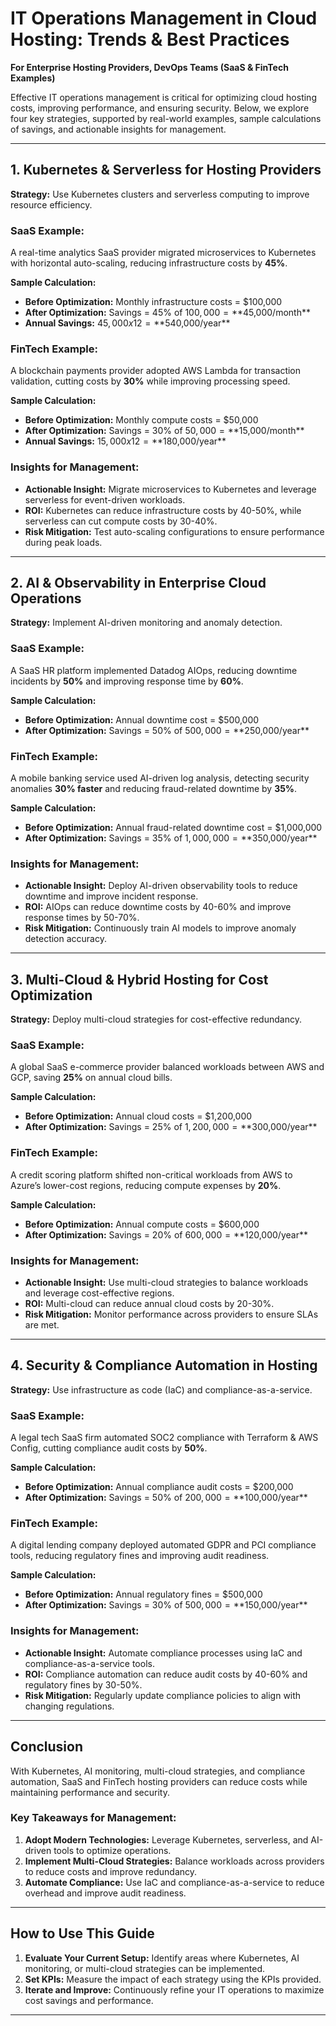 # IT Operations Management in Cloud Hosting: Trends & Best Practices  
**For Enterprise Hosting Providers, DevOps Teams (SaaS & FinTech Examples)**  

Effective IT operations management is critical for optimizing cloud hosting costs, improving performance, and ensuring security. Below, we explore four key strategies, supported by real-world examples, sample calculations of savings, and actionable insights for management.

---

## 1. **Kubernetes & Serverless for Hosting Providers**  
**Strategy:** Use Kubernetes clusters and serverless computing to improve resource efficiency.  

### SaaS Example:  
A real-time analytics SaaS provider migrated microservices to Kubernetes with horizontal auto-scaling, reducing infrastructure costs by **45%**.  

**Sample Calculation:**  
- **Before Optimization:** Monthly infrastructure costs = $100,000  
- **After Optimization:** Savings = 45% of $100,000 = **$45,000/month**  
- **Annual Savings:** $45,000 x 12 = **$540,000/year**  

### FinTech Example:  
A blockchain payments provider adopted AWS Lambda for transaction validation, cutting costs by **30%** while improving processing speed.  

**Sample Calculation:**  
- **Before Optimization:** Monthly compute costs = $50,000  
- **After Optimization:** Savings = 30% of $50,000 = **$15,000/month**  
- **Annual Savings:** $15,000 x 12 = **$180,000/year**  

### Insights for Management:  
- **Actionable Insight:** Migrate microservices to Kubernetes and leverage serverless for event-driven workloads.  
- **ROI:** Kubernetes can reduce infrastructure costs by 40-50%, while serverless can cut compute costs by 30-40%.  
- **Risk Mitigation:** Test auto-scaling configurations to ensure performance during peak loads.  

---

## 2. **AI & Observability in Enterprise Cloud Operations**  
**Strategy:** Implement AI-driven monitoring and anomaly detection.  

### SaaS Example:  
A SaaS HR platform implemented Datadog AIOps, reducing downtime incidents by **50%** and improving response time by **60%**.  

**Sample Calculation:**  
- **Before Optimization:** Annual downtime cost = $500,000  
- **After Optimization:** Savings = 50% of $500,000 = **$250,000/year**  

### FinTech Example:  
A mobile banking service used AI-driven log analysis, detecting security anomalies **30% faster** and reducing fraud-related downtime by **35%**.  

**Sample Calculation:**  
- **Before Optimization:** Annual fraud-related downtime cost = $1,000,000  
- **After Optimization:** Savings = 35% of $1,000,000 = **$350,000/year**  

### Insights for Management:  
- **Actionable Insight:** Deploy AI-driven observability tools to reduce downtime and improve incident response.  
- **ROI:** AIOps can reduce downtime costs by 40-60% and improve response times by 50-70%.  
- **Risk Mitigation:** Continuously train AI models to improve anomaly detection accuracy.  

---

## 3. **Multi-Cloud & Hybrid Hosting for Cost Optimization**  
**Strategy:** Deploy multi-cloud strategies for cost-effective redundancy.  

### SaaS Example:  
A global SaaS e-commerce provider balanced workloads between AWS and GCP, saving **25%** on annual cloud bills.  

**Sample Calculation:**  
- **Before Optimization:** Annual cloud costs = $1,200,000  
- **After Optimization:** Savings = 25% of $1,200,000 = **$300,000/year**  

### FinTech Example:  
A credit scoring platform shifted non-critical workloads from AWS to Azure’s lower-cost regions, reducing compute expenses by **20%**.  

**Sample Calculation:**  
- **Before Optimization:** Annual compute costs = $600,000  
- **After Optimization:** Savings = 20% of $600,000 = **$120,000/year**  

### Insights for Management:  
- **Actionable Insight:** Use multi-cloud strategies to balance workloads and leverage cost-effective regions.  
- **ROI:** Multi-cloud can reduce annual cloud costs by 20-30%.  
- **Risk Mitigation:** Monitor performance across providers to ensure SLAs are met.  

---

## 4. **Security & Compliance Automation in Hosting**  
**Strategy:** Use infrastructure as code (IaC) and compliance-as-a-service.  

### SaaS Example:  
A legal tech SaaS firm automated SOC2 compliance with Terraform & AWS Config, cutting compliance audit costs by **50%**.  

**Sample Calculation:**  
- **Before Optimization:** Annual compliance audit costs = $200,000  
- **After Optimization:** Savings = 50% of $200,000 = **$100,000/year**  

### FinTech Example:  
A digital lending company deployed automated GDPR and PCI compliance tools, reducing regulatory fines and improving audit readiness.  

**Sample Calculation:**  
- **Before Optimization:** Annual regulatory fines = $500,000  
- **After Optimization:** Savings = 30% of $500,000 = **$150,000/year**  

### Insights for Management:  
- **Actionable Insight:** Automate compliance processes using IaC and compliance-as-a-service tools.  
- **ROI:** Compliance automation can reduce audit costs by 40-60% and regulatory fines by 30-50%.  
- **Risk Mitigation:** Regularly update compliance policies to align with changing regulations.  

---

## **Conclusion**  
With Kubernetes, AI monitoring, multi-cloud strategies, and compliance automation, SaaS and FinTech hosting providers can reduce costs while maintaining performance and security.  

### **Key Takeaways for Management:**  
1. **Adopt Modern Technologies:** Leverage Kubernetes, serverless, and AI-driven tools to optimize operations.  
2. **Implement Multi-Cloud Strategies:** Balance workloads across providers to reduce costs and improve redundancy.  
3. **Automate Compliance:** Use IaC and compliance-as-a-service to reduce overhead and improve audit readiness.  

---

## **How to Use This Guide**  
1. **Evaluate Your Current Setup:** Identify areas where Kubernetes, AI monitoring, or multi-cloud strategies can be implemented.  
2. **Set KPIs:** Measure the impact of each strategy using the KPIs provided.  
3. **Iterate and Improve:** Continuously refine your IT operations to maximize cost savings and performance.  

---
